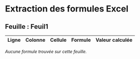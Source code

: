 # Extraction des formules Excel

## Feuille : Feuil1

| Ligne | Colonne | Cellule | Formule | Valeur calculée |
|-------|---------|---------|---------|-----------------|
_Aucune formule trouvée sur cette feuille._